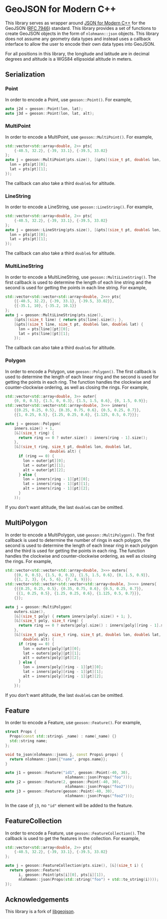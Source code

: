 # GeoJSON for Modern C++

This library serves as wrapper around [JSON for Modern C++](https://github.com/nlohmann/json) for the GeoJSON ([RFC 7946](https://tools.ietf.org/html/rfc7946)) standard. This library provides a set of functions to create GeoJSON objects in the form of `nlohmann::json` objects. This library does not assume any geometry data types and instead uses a callback interface to allow the user to encode their own data types into GeoJSON.

For all positions in this library, the longitude and latitude are in decimal degrees and altitude is a WGS84 ellipsoidal altitude in meters.

## Serialization

### Point

In order to encode a Point, use `geoson::Point()`. For example,

```cpp
auto j2d = geoson::Point(lon, lat);
auto j3d = geoson::Point(lon, lat, alt);
```

### MultiPoint

In order to encode a MultiPoint, use `geoson::MultiPoint()`. For example,

```cpp
std::vector<std::array<double, 2>> pts{
    {-40.5, 32.2}, {-39, 33.1}, {-39.5, 33.02}
};
auto j = geoson::MultiPoint(pts.size(), [&pts](size_t pt, double& lon, double& lat) {
  lon = pts[pt][0];
  lat = pts[pt][1];
});
```
The callback can also take a third `double&` for altitude.

### LineString

In order to encode a LineString, use `geoson::LineString()`. For example,

```cpp
std::vector<std::array<double, 2>> pts{
    {-40.5, 32.2}, {-39, 33.1}, {-39.5, 33.02}
};
auto j = geoson::LineString(pts.size(), [&pts](size_t pt, double& lon, double& lat) {
  lon = pts[pt][0];
  lat = pts[pt][1];
});
```
The callback can also take a third `double&` for altitude.

### MultiLineString

In order to encode a MultiLineString, use `geoson::MultiLineString()`. The first callback is used to determine the length of each line string and the second is used for getting the points in each line string. For example,

```cpp
std::vector<std::vector<std::array<double, 2>>> pts{
    {{-40.5, 32.2}, {-39, 33.1}, {-39.5, 33.02}},
    {{-35.1, 10}, {-35.2, 10.1}}
};
auto j = geoson::MultiLineString(pts.size(),
    [&pts](size_t line) { return pts[line].size(); },
    [&pts](size_t line, size_t pt, double& lon, double& lat) {
      lon = pts[line][pt][0];
      lat = pts[line][pt][1];
    });
```
The callback can also take a third `double&` for altitude.

### Polygon

In order to encode a Polygon, use `geoson::Polygon()`. The first callback is used to determine the length of each linear ring and the second is used for getting the points in each ring. The function handles the clockwise and counter-clockwise ordering, as well as closing the rings. For example,
```cpp
std::vector<std::array<double, 3>> outer{
    {0, 0, 0.5}, {1.5, 0, 0.3}, {1.5, 1.5, 0.6}, {0, 1.5, 0.9}};
std::vector<std::vector<std::array<double, 3>>> inners{
    {{0.25, 0.25, 0.5}, {0.35, 0.75, 0.6}, {0.5, 0.25, 0.7}},
    {{1, 0.25, 0.5}, {1.25, 0.25, 0.6}, {1.125, 0.5, 0.7}}};

auto j = geoson::Polygon(
    inners.size() + 1,
    [&](size_t ring) {
      return ring == 0 ? outer.size() : inners[ring - 1].size();
    },
    [&](size_t ring, size_t pt, double& lon, double& lat,
                    double& alt) {
      if (ring == 0) {
        lon = outer[pt][0];
        lat = outer[pt][1];
        alt = outer[pt][2];
      } else {
        lon = inners[ring - 1][pt][0];
        lat = inners[ring - 1][pt][1];
        alt = inners[ring - 1][pt][2];
      }
    ));
```
If you don't want altitude, the last `double&` can be omitted.

## MultiPolygon

In order to encode a MultiPolygon, use `geoson::MultiPolygon()`. The first callback is used to determine the number of rings in each polygon, the second is used to determine the length of each linear ring in each polygon and the third is used for getting the points in each ring. The function handles the clockwise and counter-clockwise ordering, as well as closing the rings. For example,
```cpp
std::vector<std::vector<std::array<double, 3>>> outers{
    {{0, 0, 0.5}, {1.5, 0, 0.3}, {1.5, 1.5, 0.6}, {0, 1.5, 0.9}},
    {{1, 2, 3}, {4, 5, 6}, {7, 8, 9}}};
std::vector<std::vector<std::vector<std::array<double, 3>>>> inners{
    {{{0.25, 0.25, 0.5}, {0.35, 0.75, 0.6}, {0.5, 0.25, 0.7}},
     {{1, 0.25, 0.5}, {1.25, 0.25, 0.6}, {1.125, 0.5, 0.7}}},
    {}};

auto j = geoson::MultiPolygon(
    outers.size(),
    [&](size_t poly) { return inners[poly].size() + 1; },
    [&](size_t poly, size_t ring) {
      return ring == 0 ? outers[poly].size() : inners[poly][ring - 1].size();
    },
    [&](size_t poly, size_t ring, size_t pt, double& lon, double& lat,
        double& alt) {
      if (ring == 0) {
        lon = outers[poly][pt][0];
        lat = outers[poly][pt][1];
        alt = outers[poly][pt][2];
      } else {
        lon = inners[poly][ring - 1][pt][0];
        lat = inners[poly][ring - 1][pt][1];
        alt = inners[poly][ring - 1][pt][2];
      }
    });
```
If you don't want altitude, the last `double&` can be omitted.

## Feature

In order to encode a Feature, use `geoson::Feature()`. For example,
```cpp
struct Props {
  Props(const std::string& _name) : name(_name) {}
  std::string name;
};

void to_json(nlohmann::json& j, const Props& props) {
  return nlohmann::json{{"name", props.name}};
}

auto j1 = geoson::Feature("id1", geoson::Point(-40, 30),
                           nlohmann::json(Props("foo")));
auto j2 = geoson::Feature(2, geoson::Point(-40, 30),
                           nlohmann::json(Props("foo2")));
auto j3 = geoson::Feature(geoson::Point(-40, 30),
                           nlohmann::json(Props("foo2")));
```
In the case of `j3`, no `"id"` element will be added to the feature.

## FeatureCollection

In order to encode a Feature, use `geoson::FeatureCollection()`. The callback is used to get the features in the collection. For example,

```cpp
std::vector<std::array<double, 2>> pts{
    {-40.5, 32.2}, {-39, 33.1}, {-39.5, 33.02}
};

auto j = geoson::FeatureCollection(pts.size(), [&](size_t i) {
  return geoson::Feature(
      i, geoson::Point(pts[i][0], pts[i][1]),
      nlohmann::json(Props(std::string("foo") + std::to_string(i))));
});
```

## Acknowledgements

This library is a fork of [libgeojson](https://github.com/psalvaggio/libgeojson).
